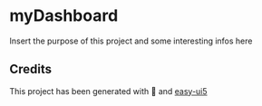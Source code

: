 # myDashboard

Insert the purpose of this project and some interesting infos here

## Credits

This project has been generated with 💙 and [easy-ui5](https://github.com/SAP)
